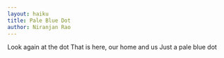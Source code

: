 ```yaml
---
layout: haiku
title: Pale Blue Dot
author: Niranjan Rao
---
```


Look again at the dot
That is here, our home and us
Just a pale blue dot